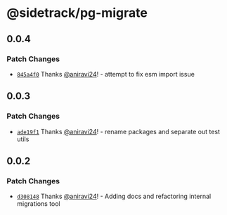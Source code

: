 # @sidetrack/pg-migrate

## 0.0.4

### Patch Changes

- [`845a4f0`](https://github.com/sidetracklabs/sidetrack/commit/845a4f094b821179cc0ca2dbb9ca0018822a31fd) Thanks [@aniravi24](https://github.com/aniravi24)! - attempt to fix esm import issue

## 0.0.3

### Patch Changes

- [`ade19f1`](https://github.com/sidetracklabs/sidetrack/commit/ade19f15716cfb725380a31533ff64913aeabafb) Thanks [@aniravi24](https://github.com/aniravi24)! - rename packages and separate out test utils

## 0.0.2

### Patch Changes

- [`d308148`](https://github.com/sidetracklabs/sidetrack/commit/d3081489dee8504dec403d952a8308652477a233) Thanks [@aniravi24](https://github.com/aniravi24)! - Adding docs and refactoring internal migrations tool
